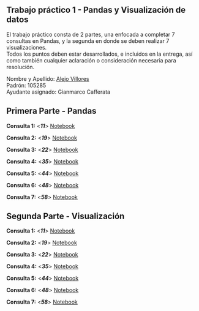 Trabajo práctico 1 - Pandas y Visualización de datos
---

El trabajo práctico consta de 2 partes, una enfocada a completar 7 consultas en Pandas, y la
segunda en donde se deben realizar 7 visualizaciones. \
Todos los puntos deben estar desarrollados, e incluidos en la entrega, así como también cualquier aclaración o consideración
necesaria para resolución.

Nombre y Apellido: [Alejo Villores](https://github.com/alejovillores) \
Padrón: 105285 \
Ayudante asignado: Gianmarco Cafferata

## Primera Parte - Pandas
**Consulta 1:**  <***11***>  [Notebook](https://github.com/alejovillores/tp1_villores_alejo_pandas_visu/blob/main/pandas_consultas/ejercicio_11.ipynb) 

**Consulta 2:**  <***19***>  [Notebook](https://github.com/alejovillores/tp1_villores_alejo_pandas_visu/blob/main/pandas_consultas/ejercicio_19.ipynb) 

**Consulta 3:**  <***22***>  [Notebook](https://github.com/alejovillores/tp1_villores_alejo_pandas_visu/blob/main/pandas_consultas/ejercicio_22.ipynb) 

**Consulta 4:**  <***35***>  [Notebook](https://github.com/alejovillores/tp1_villores_alejo_pandas_visu/blob/main/pandas_consultas/ejercicio_35.ipynb) 

**Consulta 5:**  <***44***>  [Notebook](https://github.com/alejovillores/tp1_villores_alejo_pandas_visu/blob/main/pandas_consultas/ejercicio_44.ipynb) 

**Consulta 6:**  <***48***>  [Notebook](https://github.com/alejovillores/tp1_villores_alejo_pandas_visu/blob/main/pandas_consultas/ejercicio_48.ipynb) 

**Consulta 7:**  <***58***>  [Notebook](https://github.com/alejovillores/tp1_villores_alejo_pandas_visu/blob/main/pandas_consultas/ejercicio_58.ipynb) 

## Segunda Parte - Visualización

**Consulta 1:**  <***11***>  [Notebook](https://github.com/alejovillores/tp1_villores_alejo_pandas_visu/blob/main/pandas_consultas/ejercicio_11.ipynb) 

**Consulta 2:**  <***19***>  [Notebook](https://github.com/alejovillores/tp1_villores_alejo_pandas_visu/blob/main/pandas_consultas/ejercicio_19.ipynb) 

**Consulta 3:**  <***22***>  [Notebook](https://github.com/alejovillores/tp1_villores_alejo_pandas_visu/blob/main/pandas_consultas/ejercicio_22.ipynb) 

**Consulta 4:**  <***35***>  [Notebook](https://github.com/alejovillores/tp1_villores_alejo_pandas_visu/blob/main/pandas_consultas/ejercicio_35.ipynb) 

**Consulta 5:**  <***44***>  [Notebook](https://github.com/alejovillores/tp1_villores_alejo_pandas_visu/blob/main/pandas_consultas/ejercicio_44.ipynb) 

**Consulta 6:**  <***48***>  [Notebook](https://github.com/alejovillores/tp1_villores_alejo_pandas_visu/blob/main/pandas_consultas/ejercicio_48.ipynb) 

**Consulta 7:**  <***58***>  [Notebook](https://github.com/alejovillores/tp1_villores_alejo_pandas_visu/blob/main/pandas_consultas/ejercicio_58.ipynb) 